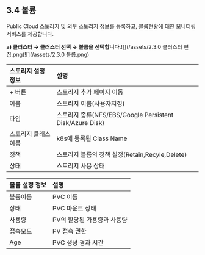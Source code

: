 ## 3.4 볼륨

Public Cloud 스토리지 및 외부 스토리지 정보를 등록하고, 볼륨현황에 대한 모니터링 서비스를 제공합니다.

**a\)    클러스터 **→** 클러스터 선택 →** **볼륨을 선택합니다.**![](/assets/2.3.0 클러스터 편집.png)![](/assets/2.3.0 볼륨.png)

| **스토리지 설정 정보** | **설명** |
| :--- | :--- |
| + 버튼 | 스토리지 추가 페이지 이동 |
| 이름 | 스토리지 이름\(사용자지정\) |
| 타입 | 스토리지 종류\(NFS/EBS/Google Persistent Disk/Azure Disk\) |
| 스토리지 클래스 이름 | k8s에 등록된 Class Name |
| 정책 | 스토리지 볼륨의 정책 설정\(Retain,Recyle,Delete\) |
| 상태 | 스토리지 사용 상태 |

| **볼륨 설정 정보** | **설명** |
| :--- | :--- |
| 볼륨이름 | PVC 이름 |
| 상태 | PVC 마운트 상태 |
| 사용량 | PV의 할당된 가용량과 사용량  |
| 접속모드 | PV 접속 권한 |
| Age | PVC 생성 경과 시간 |



